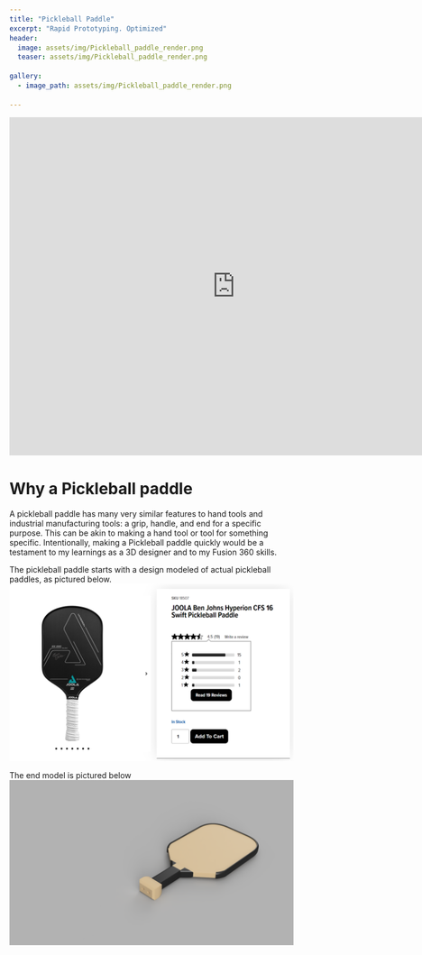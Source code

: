```yaml
---
title: "Pickleball Paddle"
excerpt: "Rapid Prototyping. Optimized"
header:
  image: assets/img/Pickleball_paddle_render.png
  teaser: assets/img/Pickleball_paddle_render.png

gallery:
  - image_path: assets/img/Pickleball_paddle_render.png
   
---
```


<iframe src="https://vanderbilt643.autodesk360.com/shares/public/SH512d4QTec90decfa6ed1a85c4a517f74ba?mode=embed" width="800" height="600" allowfullscreen="true" webkitallowfullscreen="true" mozallowfullscreen="true"  frameborder="0"></iframe>




# Why a Pickleball paddle

A pickleball paddle has many very similar features to hand tools and industrial manufacturing tools: a grip, handle, and end for a specific purpose. This can be akin to making a hand tool or tool for something specific. Intentionally, making a Pickleball paddle quickly would be a testament to my learnings as a 3D designer and to my Fusion 360 skills. 

The pickleball paddle starts with a design modeled of actual pickleball paddles, as pictured below. 
![Demo](/assets/img/Pickleball_paddle.png)

The end model is pictured below
![Assets](/assets/img/Pickleball_paddle_render.png)


